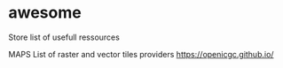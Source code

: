 # awesome
Store list of usefull ressources

MAPS
List of raster and vector tiles providers
https://openicgc.github.io/
